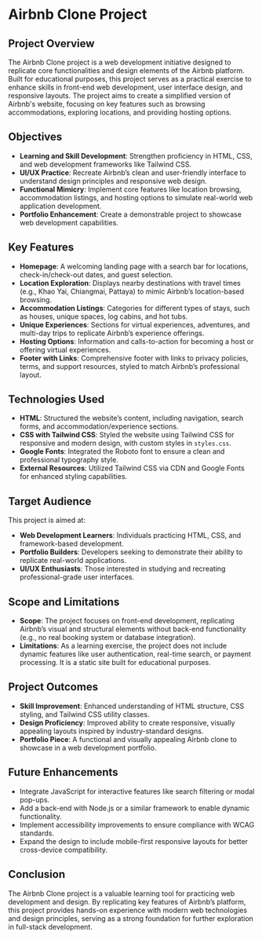 # Airbnb Clone Project

## Project Overview
The Airbnb Clone project is a web development initiative designed to replicate core functionalities and design elements of the Airbnb platform. Built for educational purposes, this project serves as a practical exercise to enhance skills in front-end web development, user interface design, and responsive layouts. The project aims to create a simplified version of Airbnb's website, focusing on key features such as browsing accommodations, exploring locations, and providing hosting options.

## Objectives
- **Learning and Skill Development**: Strengthen proficiency in HTML, CSS, and web development frameworks like Tailwind CSS.
- **UI/UX Practice**: Recreate Airbnb’s clean and user-friendly interface to understand design principles and responsive web design.
- **Functional Mimicry**: Implement core features like location browsing, accommodation listings, and hosting options to simulate real-world web application development.
- **Portfolio Enhancement**: Create a demonstrable project to showcase web development capabilities.

## Key Features
- **Homepage**: A welcoming landing page with a search bar for locations, check-in/check-out dates, and guest selection.
- **Location Exploration**: Displays nearby destinations with travel times (e.g., Khao Yai, Chiangmai, Pattaya) to mimic Airbnb’s location-based browsing.
- **Accommodation Listings**: Categories for different types of stays, such as houses, unique spaces, log cabins, and hot tubs.
- **Unique Experiences**: Sections for virtual experiences, adventures, and multi-day trips to replicate Airbnb’s experience offerings.
- **Hosting Options**: Information and calls-to-action for becoming a host or offering virtual experiences.
- **Footer with Links**: Comprehensive footer with links to privacy policies, terms, and support resources, styled to match Airbnb’s professional layout.

## Technologies Used
- **HTML**: Structured the website’s content, including navigation, search forms, and accommodation/experience sections.
- **CSS with Tailwind CSS**: Styled the website using Tailwind CSS for responsive and modern design, with custom styles in `styles.css`.
- **Google Fonts**: Integrated the Roboto font to ensure a clean and professional typography style.
- **External Resources**: Utilized Tailwind CSS via CDN and Google Fonts for enhanced styling capabilities.

## Target Audience
This project is aimed at:
- **Web Development Learners**: Individuals practicing HTML, CSS, and framework-based development.
- **Portfolio Builders**: Developers seeking to demonstrate their ability to replicate real-world applications.
- **UI/UX Enthusiasts**: Those interested in studying and recreating professional-grade user interfaces.

## Scope and Limitations
- **Scope**: The project focuses on front-end development, replicating Airbnb’s visual and structural elements without back-end functionality (e.g., no real booking system or database integration).
- **Limitations**: As a learning exercise, the project does not include dynamic features like user authentication, real-time search, or payment processing. It is a static site built for educational purposes.

## Project Outcomes
- **Skill Improvement**: Enhanced understanding of HTML structure, CSS styling, and Tailwind CSS utility classes.
- **Design Proficiency**: Improved ability to create responsive, visually appealing layouts inspired by industry-standard designs.
- **Portfolio Piece**: A functional and visually appealing Airbnb clone to showcase in a web development portfolio.

## Future Enhancements
- Integrate JavaScript for interactive features like search filtering or modal pop-ups.
- Add a back-end with Node.js or a similar framework to enable dynamic functionality.
- Implement accessibility improvements to ensure compliance with WCAG standards.
- Expand the design to include mobile-first responsive layouts for better cross-device compatibility.

## Conclusion
The Airbnb Clone project is a valuable learning tool for practicing web development and design. By replicating key features of Airbnb’s platform, this project provides hands-on experience with modern web technologies and design principles, serving as a strong foundation for further exploration in full-stack development.
